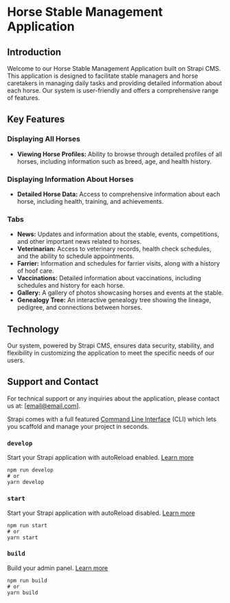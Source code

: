 # Horse Stable Management Application

## Introduction

Welcome to our Horse Stable Management Application built on Strapi CMS. This application is designed to facilitate stable managers and horse caretakers in managing daily tasks and providing detailed information about each horse. Our system is user-friendly and offers a comprehensive range of features.

## Key Features

### Displaying All Horses
- **Viewing Horse Profiles:** Ability to browse through detailed profiles of all horses, including information such as breed, age, and health history.

### Displaying Information About Horses
- **Detailed Horse Data:** Access to comprehensive information about each horse, including health, training, and achievements.

### Tabs
- **News:** Updates and information about the stable, events, competitions, and other important news related to horses.
- **Veterinarian:** Access to veterinary records, health check schedules, and the ability to schedule appointments.
- **Farrier:** Information and schedules for farrier visits, along with a history of hoof care.
- **Vaccinations:** Detailed information about vaccinations, including schedules and history for each horse.
- **Gallery:** A gallery of photos showcasing horses and events at the stable.
- **Genealogy Tree:** An interactive genealogy tree showing the lineage, pedigree, and connections between horses.

## Technology

Our system, powered by Strapi CMS, ensures data security, stability, and flexibility in customizing the application to meet the specific needs of our users.

## Support and Contact

For technical support or any inquiries about the application, please contact us at: [email@email.com].

Strapi comes with a full featured [Command Line Interface](https://docs.strapi.io/dev-docs/cli) (CLI) which lets you scaffold and manage your project in seconds.

### `develop`

Start your Strapi application with autoReload enabled. [Learn more](https://docs.strapi.io/dev-docs/cli#strapi-develop)

```
npm run develop
# or
yarn develop
```

### `start`

Start your Strapi application with autoReload disabled. [Learn more](https://docs.strapi.io/dev-docs/cli#strapi-start)

```
npm run start
# or
yarn start
```

### `build`

Build your admin panel. [Learn more](https://docs.strapi.io/dev-docs/cli#strapi-build)

```
npm run build
# or
yarn build
```

